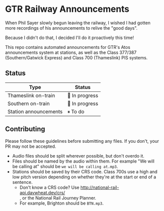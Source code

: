 # GTR Railway Announcements

When Phil Sayer slowly begun leaving the railway, I wished I had gotten more recordings of his announcements to relive the "good days".

Because I didn't do that, I decided I'll do it proactively this time!

This repo contains automated announcements for GTR's Atos announcements system at stations, as well as the Class 377/387 (Southern/Gatwick Express) and Class 700 (Thameslink) PIS systems.

## Status

| Type                  | Status        |
| --------------------- | ------------- |
| Thameslink on-train   | 🚧 In progress |
| Southern on-train     | 🚧 In progress |
| Station announcements | ⏸ To do       |

## Contributing

Please follow these guidelines before submitting any files. If you don't, your PR may not be accepted.

- Audio files should be split wherever possible, but don't overdo it.
- Files should be named by the audio within them. For example "We will be calling at" should be `we will be calling at.mp3`.
- Stations should be saved by their CRS code. Class 700s use a high and low pitch version depending on whether they're at the start or end of a sentence.
  - Don't know a CRS code? Use [http://national-rail-api.davwheat.dev/crs/<search term>](http://national-rail-api.davwheat.dev/crs/brighton), or the National Rail Journey Planner.
  - For example, Brighton should be `BTN.mp3`.
